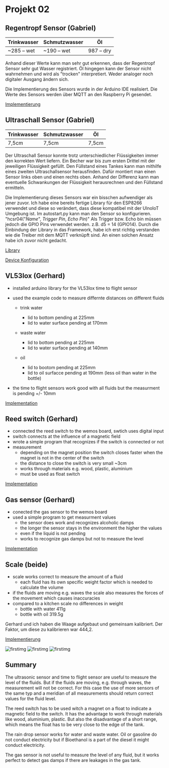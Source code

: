 # Projekt 02

## Regentropf Sensor (Gabriel)
|Trinkwasser|Schmutzwasser|Öl|
|---|---|---|
|~285 – wet|~190 – wet|987 – dry|

Anhand dieser Werte kann man sehr gut erkennen, dass der Regentropf Sensor sehr gut Wasser registriert. Öl hingegen kann der Sensor nicht wahrnehmen und wird als "trocken" interpretiert. Weder analoger noch digitaler Ausgang ändern sich.

Die Implementierung des Sensors wurde in der Arduino IDE realisiert. Die Werte des Sensors werden über MQTT an den Raspberry Pi gesendet.

[Implementierung](/Project02/raindrop_sensor/raindrop_sensor_mqtt.ino)

## Ultraschall Sensor (Gabriel)

|Trinkwasser|Schmutzwasser|Öl|
|---|---|---|
|7,5cm|7,5cm|7,5cm|


Der Ultraschall Sensor konnte trotz unterschiedlicher Flüssigkeiten immer den korrekten Wert liefern. Ein Becher war bis zum ersten Drittel mit der jeweiligen Flüssigkeit gefüllt. Den Füllstand eines Tankes kann man mithilfe eines zweiten Ultraschallsensor herausfinden. Dafür montiert man einen Sensor links oben und einen rechts oben. Anhand der Differenz kann man eventuelle Schwankungen der Flüssigkeit herausrechnen und den Füllstand ermitteln.

Die Implementierung dieses Sensors war ein bisschen aufwendiger als jener zuvor. Ich habe eine bereits fertige Library für den ESP8266 verwendet und diese so verändert, dass diese kompatibel mit der UlnoIoT Umgebung ist. Im autostart.py kann man den Sensor so konfigurieren. "hcsr04("_Name_", _Trigger Pin_, _Echo Pin_)" Als Trigger bzw. Echo bin müssen jedoch die GPIO Pins verwendet werden. z.B. d5 = 14 (GPIO14). Durch die Einbindung der Library in das Framework, habe ich erst richtig verstanden wie die Treiber mit dem MQTT verknüpft sind. An einen solchen Ansatz habe ich zuvor nicht gedacht.

[Library](/iot/Portfolio/Project02/_hcsr04.py)

[Device Konfiguration](/iot/Portfolio/Project02/new_devices.py)

## VL53lox (Gerhard)
- installed arduino library for the VL53lox time to flight sensor
- used the example code to measure differnte distances on different fluids
    - trink water
        - lid to bottom pending at 225mm
        - lid to water surface pending at 170mm
        
    - waste water
        - lid to bottom pending at 225mm
        - lid to water surface pending at 140mm
          
    - oil
        - lid to bootom pending at 225mm
        - lid to oil surfacce pending at 190mm (less oil than water in the bottle)
        
- the time to flight sensors work good with all fluids but the measurment is pending 
  +/- 10mm
  
[Implementation](/iot/Portfolio/Project02/vl53l0x/vl53l0x.ino)
  
## Reed switch (Gerhard)
- connected the reed switch to the wemos board, swtich uses digital input
- switch connects at the influence of a magnetic field
- wrote a simple program that recognizes if the switch is connected or not
- measurement    
    - depending on the magnet position the switch closes faster when the 
        magnet is not in the center of the switch
    - the distance to close the switch is very small ~3cm
    - works through materials e.g. wood, plastic, aluminium
    - must be used as float switch

[Implementation](/iot/Portfolio/Project02/reed_switch/reed_switch.ino)

   
## Gas sensor (Gerhard)
- conected the gas sensor to the wemos board
- used a simple program to get measurment values
    - the sensor does work and recognizes alcoholic damps
    - the longer the sensor stays in the environment the higher the values
    - even if the liquid is not pending
    - works to recognize gas damps but not to measure the level

[Implementation](/iot/Portfolio/Project02/gas_sensor/gas_sensor.ino)
    
## Scale (beide)
- scale works correct to measure the amount of a fluid
    - each fluid has its own specific weight factor which is needed to 
    calculate the volume
- if the fluids are moving e.g. waves the scale also measures 
    the forces of the movement which causes inaccuracies
- compared to a kitchen scale no differences in weight
    - bottle with water 411g
    - bottle with oil 319.5g
    
Gerhard und ich haben die Waage aufgebaut und gemeinsam kalibriert. Der Faktor, um diese zu kalibrieren war 444,2.

[Implementierung](/iot/Portfolio/Project02/ulnoiot_i2c_scale/ulnoiot_i2c_scale.ino)



![firstimg](/iot/Portfolio/Project02/fluid.JPG)
![firstimg](/iot/Portfolio/Project02/oil.JPG)
![firstimg](/iot/Portfolio/Project02/output.JPG)

## Summary
The ultrasonic sensor and time to flight sensor are useful to measure the level of the fluids. 
But if the fluids are moving, e.g. through waves, the measurement will not be correct. 
For this case the use of more sensors of the same typ and a meridian of all measurements
should return correct values for the fluid level.

The reed switch has to be used witch a magnet on a float to indicate a magnetic field to the switch.
It has the advantage to work through materials like wood, aluminium, plastic.
But also the disadvantage of a short range, which means the float has to be very close to the edge
of the tank.

The rain drop sensor works for water and waste water.
Oil or gasoline do not conduct electricity but
if Bioethanol is a part of the diesel it might conduct electricity.

The gas sensor is not useful to measure the level of any fluid,
but it works perfect to detect gas damps if there are leakages in the gas tank.
